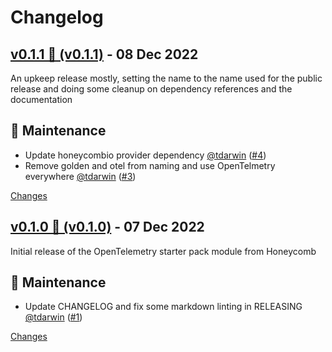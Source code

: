 # Changelog
## [v0.1.1 🦄 (v0.1.1)](https://github.com/honeycombio/terraform-honeycombio-opentelemetry-starter-pack/releases/tag/v0.1.1) - 08 Dec 2022

An upkeep release mostly, setting the name to the name used for the public release and doing some cleanup on dependency references and the documentation

## 🧰 Maintenance

- Update honeycombio provider dependency [@tdarwin](https://github.com/tdarwin) ([#4](https://github.com/honeycombio/terraform-honeycombio-opentelemetry-starter-pack/issues/4))
- Remove golden and otel from naming and use OpenTelmetry everywhere [@tdarwin](https://github.com/tdarwin) ([#3](https://github.com/honeycombio/terraform-honeycombio-opentelemetry-starter-pack/issues/3))

[Changes][v0.1.1]


## [v0.1.0 🌈 (v0.1.0)](https://github.com/honeycombio/terraform-honeycombio-opentelemetry-starter-pack/releases/tag/v0.1.0) - 07 Dec 2022

Initial release of the OpenTelemetry starter pack module from Honeycomb

## 🧰 Maintenance

- Update CHANGELOG and fix some markdown linting in RELEASING [@tdarwin](https://github.com/tdarwin) ([#1](https://github.com/honeycombio/terraform-honeycombio-opentelemetry-starter-pack/issues/1))

[Changes][v0.1.0]


[v0.1.1]: https://github.com/honeycombio/terraform-honeycombio-opentelemetry-starter-pack/compare/v0.1.0...v0.1.1
[v0.1.0]: https://github.com/honeycombio/terraform-honeycombio-opentelemetry-starter-pack/tree/v0.1.0

 <!-- Generated by https://github.com/rhysd/changelog-from-release -->
